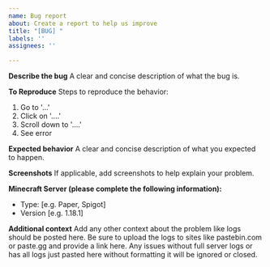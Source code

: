 ```yaml
---
name: Bug report
about: Create a report to help us improve
title: "[BUG] "
labels: ''
assignees: ''

---
```


**Describe the bug**
A clear and concise description of what the bug is.

**To Reproduce**
Steps to reproduce the behavior:
1. Go to '...'
2. Click on '....'
3. Scroll down to '....'
4. See error

**Expected behavior**
A clear and concise description of what you expected to happen.

**Screenshots**
If applicable, add screenshots to help explain your problem.

**Minecraft Server (please complete the following information):**
 - Type: [e.g. Paper, Spigot]
 - Version [e.g. 1.18.1]

**Additional context**
Add any other context about the problem like logs should be posted here. Be sure to upload the logs to sites like pastebin.com or paste.gg and provide a link here. Any issues without full server logs or has all logs just pasted here without formatting it will be ignored or closed.
